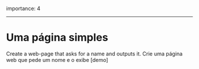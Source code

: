 importance: 4

---

# Uma página simples

Create a web-page that asks for a name and outputs it.
Crie uma página web que pede um nome e o exibe [demo]
